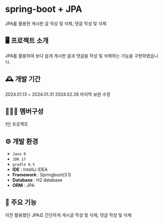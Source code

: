 # spring-boot + JPA
JPA를 활용한 게시판 글 작성 및 삭제, 댓글 작성 및 삭제

## 🖥️ 프로젝트 소개
JPA를 활용하여 보다 쉽게 게시판 글과 댓글을 작성 및 삭제하는 기능을 구현하였습니다.

## 🕰️ 개발 기간
2024.01.13 ~ 2024.01.31
2024.02.28 마지막 보완 수정

## 🧑‍🤝‍🧑 멤버구성
1인 프로젝트

## ⚙️ 개발 환경
- `Java 8`
- `JDK 17`
- `gradle 8.5`
- **IDE** : IntelliJ IDEA
- **Framework** : Springboot(3.1)
- **Database** : H2 database
- **ORM** : JPA

## 📌 주요 기능
이전 활용했던 JPA로 간단하게 게시글 작성 및 삭제, 댓글 작성 및 삭제
